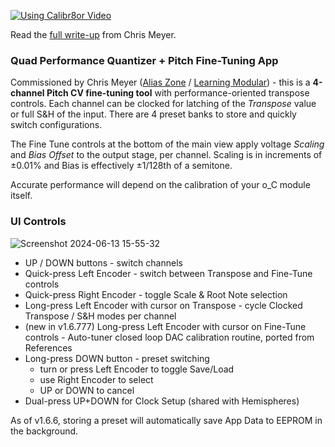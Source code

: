 [![Using Calibr8or Video](http://img.youtube.com/vi/Eyb4olZm7qM/0.jpg)](http://www.youtube.com/watch?v=Eyb4olZm7qM "Using the Calibr8or firmware for Ornament & Crime to make your Eurorack oscillators track correctly")

Read the [full write-up](https://learningmodular.com/calibr8or/) from Chris Meyer.

### Quad Performance Quantizer + Pitch Fine-Tuning App
Commissioned by Chris Meyer ([Alias Zone](https://aliaszone.com/) / [Learning Modular](https://learningmodular.com/)) - this is a **4-channel Pitch CV fine-tuning tool** with performance-oriented transpose controls. Each channel can be clocked for latching of the _Transpose_ value or full S&H of the input. There are 4 preset banks to store and quickly switch configurations.

The Fine Tune controls at the bottom of the main view apply voltage _Scaling_ and _Bias Offset_ to the output stage, per channel. Scaling is in increments of ±0.01% and Bias is effectively ±1/128th of a semitone.

Accurate performance will depend on the calibration of your o_C module itself.

### UI Controls
![Screenshot 2024-06-13 15-55-32](https://github.com/djphazer/O_C-Phazerville/assets/109086194/1993a0d6-eeb6-444d-b6b8-3579fde9c4cc)

- UP / DOWN buttons - switch channels
- Quick-press Left Encoder - switch between Transpose and Fine-Tune controls
- Quick-press Right Encoder - toggle Scale & Root Note selection
- Long-press Left Encoder with cursor on Transpose - cycle Clocked Transpose / S&H modes per channel
- (new in v1.6.777) Long-press Left Encoder with cursor on Fine-Tune controls - Auto-tuner closed loop DAC calibration routine, ported from References
- Long-press DOWN button - preset switching
  - turn or press Left Encoder to toggle Save/Load
  - use Right Encoder to select
  - UP or DOWN to cancel
- Dual-press UP+DOWN for Clock Setup (shared with Hemispheres)

As of v1.6.6, storing a preset will automatically save App Data to EEPROM in the background.